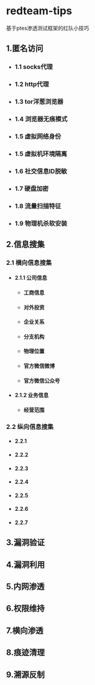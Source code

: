 # redteam-tips
基于ptes渗透测试框架的红队小技巧

## 1.匿名访问
  - ### 1.1 socks代理
  - ### 1.2 http代理
  - ### 1.3 tor洋葱浏览器
  - ### 1.4 浏览器无痕模式
  - ### 1.5 虚拟网络身份
  - ### 1.5 虚拟机环境隔离
  - ### 1.6 社交信息ID脱敏
  - ### 1.7 硬盘加密
  - ### 1.8 流量扫描特征
  - ### 1.9 物理机杀软安装
  
## 2.信息搜集
### 2.1 横向信息搜集
- #### 2.1.1 公司信息
  - #### 工商信息
  - #### 对外投资
  - #### 企业关系
  - #### 分支机构
  - #### 物理位置
  - #### 官方微信微博
  - #### 官方微信公众号
- #### 2.1.2 业务信息
  - #### 经营范围



### 2.2 纵向信息搜集
- #### 2.2.1 
- #### 2.2.2 
- #### 2.2.3
- #### 2.2.4
- #### 2.2.5
- #### 2.2.6
- #### 2.2.7

## 3.漏洞验证
## 4.漏洞利用
## 5.内网渗透
## 6.权限维持
## 7.横向渗透
## 8.痕迹清理
## 9.溯源反制

